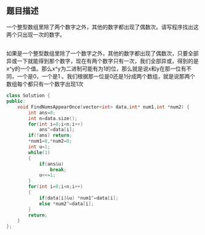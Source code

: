 ## 题目描述
一个整型数组里除了两个数字之外，其他的数字都出现了偶数次。请写程序找出这两个只出现一次的数字。

## 
如果是一个整型数组里除了一个数字之外，其他的数字都出现了偶数次，只要全部异或一下就能得到那个数字，现在有两个数字只有一次，我们全部异或，得到的是x^y的一个值。那么x^y为二进制可能有为1的位，那么就是说x和y在那一位有不同，一个是0，一个是1 。我们根据那一位是0还是1分成两个数组，就是说那两个数组每个都只有一个数字出现1次

```c++
class Solution {
public:
    void FindNumsAppearOnce(vector<int> data,int* num1,int *num2) {
        int ans=0;
        int n=data.size();
        for(int i=0;i<n;i++)
            ans^=data[i];
        if(!ans) return;
        *num1=0,*num2=0;
        int u=1;
        while(1)
        {
            if(ans&u)
                break;
            u<<=1;
        }
        for(int i=0;i<n;i++)
        {
            if(data[i]&u) *num1^=data[i];
            else *num2^=data[i];
        }
        return;
    }
};
```